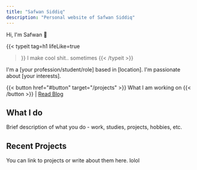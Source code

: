 ```yaml
---
title: "Safwan Siddiq"
description: "Personal website of Safwan Siddiq"
---
```


Hi, I'm Safwan 👋

{{< typeit 
  tag=h1
  lifeLike=true
>}}
I make cool shit.. sometimes
{{< /typeit >}}

I'm a [your profession/student/role] based in [location]. I'm passionate about [your interests].

{{< button href="#button" target="/projects" >}}
What I am working on
{{< /button >}} | [Read Blog](/posts)

## What I do

Brief description of what you do - work, studies, projects, hobbies, etc.

## Recent Projects

You can link to projects or write about them here. lolol

